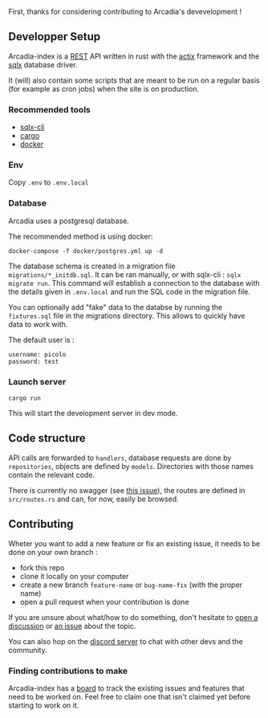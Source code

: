 First, thanks for considering contributing to Arcadia's devevelopment !

## Developper Setup

Arcadia-index is a [REST](https://en.wikipedia.org/wiki/REST) API written in rust with the [actix](https://github.com/actix/actix-web) framework and the [sqlx](https://github.com/launchbadge/sqlx) database driver.

It (will) also contain some scripts that are meant to be run on a regular basis (for example as cron jobs) when the site is on production.

### Recommended tools
- [sqlx-cli](https://github.com/launchbadge/sqlx/blob/main/sqlx-cli/README.md)
- [cargo](https://doc.rust-lang.org/cargo/getting-started/installation.html)
- [docker](https://docs.docker.com/desktop/setup/install)

### Env
Copy `.env` to `.env.local`

### Database

Arcadia uses a postgresql database.

The recommended method is using docker:
```
docker-compose -f docker/postgres.yml up -d
```

The database schema is created in a migration file `migrations/*_initdb.sql`. It can be ran manually, or with sqlx-cli : `sqlx migrate run`. This command will establish a connection to the database with the details given in `.env.local` and run the SQL code in the migration file.

You can optionally add "fake" data to the databse by running the `fixtures.sql` file in the migrations directory. This allows to quickly have data to work with.

The default user is :

```
username: picolo
password: test
```

### Launch server

```
cargo run
```

This will start the development server in dev mode.

## Code structure

API calls are forwarded to `handlers`, database requests are done by `repositories`, objects are defined by `models`. Directories with those names contain the relevant code.

There is currently no swagger (see [this issue](https://github.com/Arcadia-Solutions/arcadia-index/issues/1)), the routes are defined in `src/routes.rs` and can, for now, easily be browsed.

## Contributing

Wheter you want to add a new feature or fix an existing issue, it needs to be done on your own branch :

- fork this repo
- clone it locally on your computer
- create a new branch `feature-name` or `bug-name-fix` (with the proper name)
- open a pull request when your contribution is done

If you are unsure about what/how to do something, don't hesitate to [open a discussion](https://github.com/Arcadia-Solutions/arcadia-index/discussions) or [an issue](https://github.com/Arcadia-Solutions/arcadia-index/issues) about the topic.

You can also hop on the [discord server](https://discord.gg/amYWVk7pS3) to chat with other devs and the community.

### Finding contributions to make

Arcadia-index has a [board](https://github.com/orgs/Arcadia-Solutions/projects/1) to track the existing issues and features that need to be worked on. Feel free to claim one that isn't claimed yet before starting to work on it.